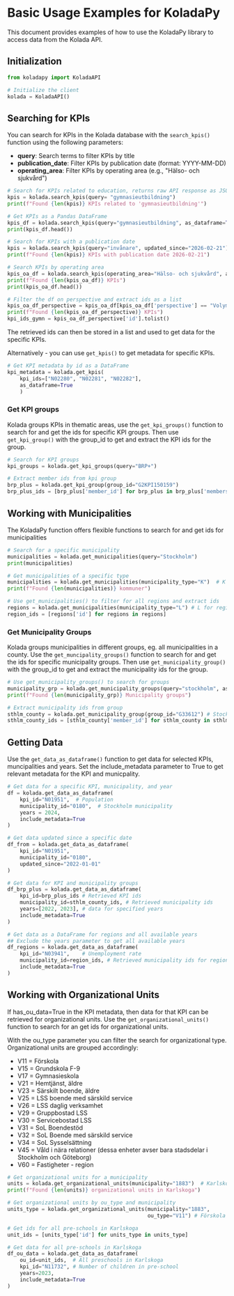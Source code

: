 # Basic Usage Examples for KoladaPy

This document provides examples of how to use the KoladaPy library to access data from the Kolada API.

## Initialization

```python
from koladapy import KoladaAPI

# Initialize the client
kolada = KoladaAPI()
```

## Searching for KPIs

You can search for KPIs in the Kolada database with the `search_kpis()` function using the following parameters:

- **query**: Search terms to filter KPIs by title
- **publication_date**: Filter KPIs by publication date (format: YYYY-MM-DD)
- **operating_area**: Filter KPIs by operating area (e.g., "Hälso- och sjukvård")

```python
# Search for KPIs related to education, returns raw API response as JSON
kpis = kolada.search_kpis(query= "gymnasieutbildning")
print(f"Found {len(kpis)} KPIs related to 'gymnasieutbildning'")

# Get KPIs as a Pandas DataFrame
kpis_df = kolada.search_kpis(query="gymnasieutbildning", as_dataframe=True)
print(kpis_df.head())

# Search for KPIs with a publication date
kpis = kolada.search_kpis(query="invånare", updated_since="2026-02-21")
print(f"Found {len(kpis)} KPIs with publication date 2026-02-21")

# Search KPIs by operating area
kpis_oa_df = kolada.search_kpis(operating_area="Hälso- och sjukvård", as_dataframe=True)
print(f"Found {len(kpis_oa_df)} KPIs")
print(kpis_oa_df.head())

# Filter the df on perspective and extract ids as a list
kpis_oa_df_perspective = kpis_oa_df[kpis_oa_df['perspective'] == "Volymer"]
print(f"Found {len(kpis_oa_df_perspective)} KPIs")
kpi_ids_gymn = kpis_oa_df_perspective['id'].tolist()
```

The retrieved ids can then be stored in a list and used to get data for the specific KPIs.

Alternatively - you can use `get_kpis()` to get metadata for specific KPIs.

```python
# Get KPI metadata by id as a DataFrame
kpi_metadata = kolada.get_kpis(
    kpi_ids=["N02280", "N02281", "N02282"],
    as_dataframe=True
    )
```

### Get KPI groups

Kolada groups KPIs in thematic areas, use the `get_kpi_groups()` function to search for and get the ids for specific KPI groups. Then use `get_kpi_group()` with the group_id to get and extract the KPI ids for the group. 

```python
# Search for KPI groups
kpi_groups = kolada.get_kpi_groups(query="BRP+")

# Extract member ids from kpi group
brp_plus = kolada.get_kpi_group(group_id="G2KPI150159")
brp_plus_ids = [brp_plus['member_id'] for brp_plus in brp_plus['members']]
```

## Working with Municipalities

The KoladaPy function offers flexible functions to search for and get ids for municipalities

```python
# Search for a specific municipality
municipalities = kolada.get_municipalities(query="Stockholm")
print(municipalities)

# Get municipalities of a specific type
municipalities = kolada.get_municipalities(municipality_type="K")  # K for kommun
print(f"Found {len(municipalities)} kommuner")

# Use get_municipalities() to filter for all regions and extract ids
regions = kolada.get_municipalities(municipality_type="L") # L for region
region_ids = [regions['id'] for regions in regions]
```

### Get Municipality Groups

Kolada groups municipalities in different groups, eg. all municipalities in a county. Use the `get_muncipality_groups()` function to search for and get the ids for specific municipality groups. Then use `get_municipality_group()` with the group_id to get and extract the municipality ids for the group.

```python
# Use get_municipality_groups() to search for groups
municipality_grp = kolada.get_municipality_groups(query="stockholm", as_dataframe=True)
print(f"Found {len(municipality_grp)} Municipality groups")

# Extract municipality ids from group
sthlm_county = kolada.get_municipality_group(group_id="G33612") # Stockholm county
sthlm_county_ids = [sthlm_county['member_id'] for sthlm_county in sthlm_county['members']]
```

## Getting Data

Use the `get_data_as_dataframe()` function to get data for selected KPIs, muncipalities and years. Set the include_metadata parameter to True to get relevant metadata for the KPI and municpality.

```python
# Get data for a specific KPI, municipality, and year
df = kolada.get_data_as_dataframe(
    kpi_id="N01951",  # Population
    municipality_id="0180",  # Stockholm municipality
    years = 2024,
    include_metadata=True
)

# Get data updated since a specific date
df_from = kolada.get_data_as_dataframe(
    kpi_id="N01951",
    municipality_id="0180",
    updated_since="2022-01-01"
)

# Get data for KPI and municipality groups
df_brp_plus = kolada.get_data_as_dataframe(
    kpi_id=brp_plus_ids # Retrieved KPI ids
    municipality_id=sthlm_county_ids, # Retrieved municipality ids
    years=[2022, 2023], # data for specified years
    include_metadata=True
)

# Get data as a DataFrame for regions and all available years
## Exclude the years parameter to get all available years
df_regions = kolada.get_data_as_dataframe(
    kpi_id="N03941",    # Unemployment rate
    municipality_id=region_ids, # Retrieved municipality ids for regions
    include_metadata=True
)
```

## Working with Organizational Units

If has_ou_data=True in the KPI metadata, then data for that KPI can be retrieved for organizational units. Use the `get_organizational_units()` function to search for an get ids for organizational units.

With the ou_type parameter you can filter the search for organizational type. Organizational units are grouped accordingly:

- V11 = Förskola
- V15 = Grundskola F-9
- V17 = Gymnasieskola
- V21 = Hemtjänst, äldre
- V23 = Särskilt boende, äldre
- V25 = LSS boende med särskild service
- V26 = LSS daglig verksamhet
- V29 = Gruppbostad LSS
- V30 = Servicebostad LSS
- V31 = SoL Boendestöd
- V32 = SoL Boende med särskild service
- V34 = SoL Sysselsättning
- V45 = Våld i nära relationer (dessa enheter avser bara stadsdelar i Stockholm och Göteborg)
- V60 = Fastigheter - region

```python
# Get organizational units for a municipality
units = kolada.get_organizational_units(municipality="1883")  # Karlskoga municipality
print(f"Found {len(units)} organizational units in Karlskoga")

# Get organizational units by ou_type and municipality
units_type = kolada.get_organizational_units(municipality="1883",
                                             ou_type="V11") # Förskola (pre-schools)

# Get ids for all pre-schools in Karlskoga
unit_ids = [units_type['id'] for units_type in units_type]

# Get data for all pre-schools in Karlskoga
df_ou_data = kolada.get_data_as_dataframe(
    ou_id=unit_ids,  # All preschools in Karlskoga
    kpi_id="N11732", # Number of children in pre-school
    years=2023,
    include_metadata=True
)
```